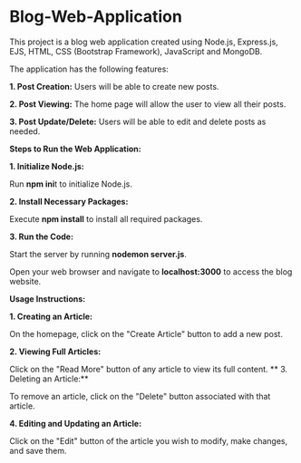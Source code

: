 # Blog-Web-Application
This project is a blog web application created using Node.js, Express.js, EJS, HTML, CSS (Bootstrap Framework), JavaScript and MongoDB.

The application has the following features:

**1. Post Creation:** Users will be able to create new posts.

**2. Post Viewing:** The home page will allow the user to view all their posts.

**3. Post Update/Delete:** Users will be able to edit and delete posts as needed.

**Steps to Run the Web Application:**

**1. Initialize Node.js:**

Run **npm ini**t to initialize Node.js.

**2. Install Necessary Packages:**

Execute **npm install** to install all required packages.

**3. Run the Code:**

Start the server by running **nodemon server.js**.

Open your web browser and navigate to **localhost:3000** to access the blog website.

**Usage Instructions:**

**1. Creating an Article:**

On the homepage, click on the "Create Article" button to add a new post.

**2. Viewing Full Articles:**

Click on the "Read More" button of any article to view its full content.
**
3. Deleting an Article:**

To remove an article, click on the "Delete" button associated with that article.

**4. Editing and Updating an Article:**

Click on the "Edit" button of the article you wish to modify, make changes, and save them.
